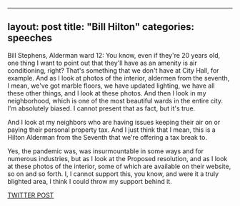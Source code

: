 
---
layout: post
title: "Bill Hilton"
categories: speeches
---

Bill Stephens, Alderman ward 12: You know, even if they're 20 years old, one thing I want to point out that they'll have as an amenity is air conditioning, right? That's something that we don't have at City Hall, for example. And as I look at photos of the interior, aldermen from the seventh, I mean, we've got marble floors, we have updated lighting, we have all these other things, and I look at these photos. And then I look in my neighborhood, which is one of the most beautiful wards in the entire city. I'm absolutely biased. I cannot present that as fact, but it's true. 

And I look at my neighbors who are having issues keeping their air on or paying their personal property tax. And I just think that I mean, this is a Hilton Alderman from the Seventh that we're offering a tax break to.

Yes, the pandemic was, was insurmountable in some ways and for numerous industries, but as I look at the Proposed resolution, and as I look at these photos of the interior, some of which are available on their website, so on and so forth. I, I cannot support this, you know, and were it a truly blighted area, I think I could throw my support behind it. 

[TWITTER POST](https://twitter.com/StlPoliticClips/status/1403499903192535041?s=20)



